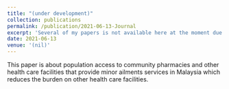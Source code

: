 ```yaml
---
title: "(under development)"
collection: publications
permalink: /publication/2021-06-13-Journal
excerpt: 'Several of my papers is not available here at the moment due to technical issues. For full list of my publication, I humbly invite you to access them all at my ResearchGate (https://www.researchgate.net/profile/Faiz-Arif-2/research) or GoogleScholar (https://scholar.google.com/citations?user=d6-NZWIAAAAJ&hl=en&authuser=1) profile where you can view and download them. My apologies for any inconvenience caused, and thank you. Please drop me an email if you require any further assistance.'
date: 2021-06-13
venue: '(nil)'
---
```

This paper is about population access to community pharmacies and other health care facilities that provide minor ailments services in Malaysia which reduces the burden on other health care facilities.

